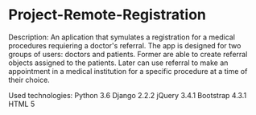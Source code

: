 # Project-Remote-Registration

Description:
An aplication that symulates a registration for a medical procedures requiering a doctor's referral. The app is designed for two groups of users: doctors and patients. Former are able to create referral objects assigned to the patients. Later can use referral to make an appointment in a medical institution for a specific procedure at a time of their choice.

Used technologies:
Python 3.6 
Django 2.2.2
jQuery 3.4.1
Bootstrap 4.3.1
HTML 5
